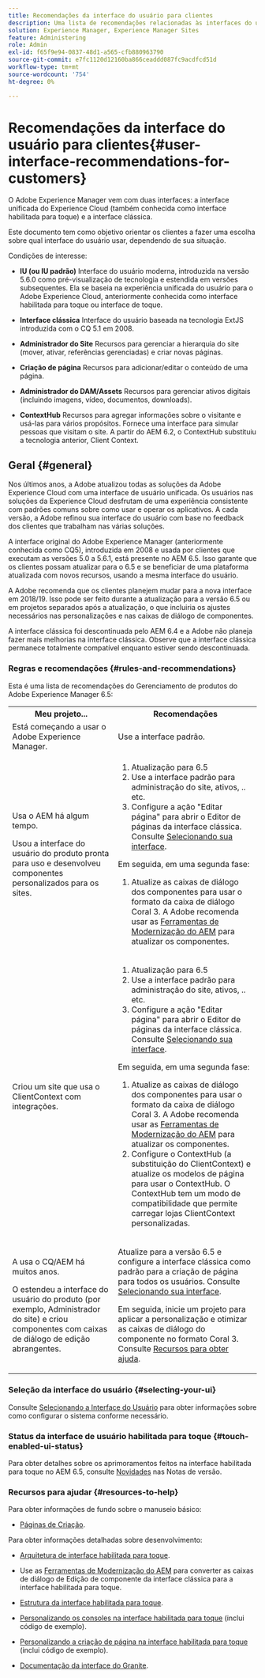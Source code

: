 ```yaml
---
title: Recomendações da interface do usuário para clientes
description: Uma lista de recomendações relacionadas às interfaces do usuário clássicas e otimizadas para toque.
solution: Experience Manager, Experience Manager Sites
feature: Administering
role: Admin
exl-id: f65f9e94-0837-48d1-a565-cfb880963790
source-git-commit: e7fc1120d12160ba866ceaddd087fc9acdfcd51d
workflow-type: tm+mt
source-wordcount: '754'
ht-degree: 0%

---
```


# Recomendações da interface do usuário para clientes{#user-interface-recommendations-for-customers}

O Adobe Experience Manager vem com duas interfaces: a interface unificada do Experience Cloud (também conhecida como interface habilitada para toque) e a interface clássica.

Este documento tem como objetivo orientar os clientes a fazer uma escolha sobre qual interface do usuário usar, dependendo de sua situação.

Condições de interesse:

* **IU (ou IU padrão)**
Interface do usuário moderna, introduzida na versão 5.6.0 como pré-visualização de tecnologia e estendida em versões subsequentes. Ela se baseia na experiência unificada do usuário para o Adobe Experience Cloud, anteriormente conhecida como interface habilitada para toque ou interface de toque.

* **Interface clássica**
Interface do usuário baseada na tecnologia ExtJS introduzida com o CQ 5.1 em 2008.

* **Administrador do Site**
Recursos para gerenciar a hierarquia do site (mover, ativar, referências gerenciadas) e criar novas páginas.

* **Criação de página**
Recursos para adicionar/editar o conteúdo de uma página.

* **Administrador do DAM/Assets**
Recursos para gerenciar ativos digitais (incluindo imagens, vídeo, documentos, downloads).

* **ContextHub**
Recursos para agregar informações sobre o visitante e usá-las para vários propósitos. Fornece uma interface para simular pessoas que visitam o site. A partir do AEM 6.2, o ContextHub substituiu a tecnologia anterior, Client Context.

## Geral {#general}

Nos últimos anos, a Adobe atualizou todas as soluções da Adobe Experience Cloud com uma interface de usuário unificada. Os usuários nas soluções da Experience Cloud desfrutam de uma experiência consistente com padrões comuns sobre como usar e operar os aplicativos. A cada versão, a Adobe refinou sua interface do usuário com base no feedback dos clientes que trabalham nas várias soluções.

A interface original do Adobe Experience Manager (anteriormente conhecida como CQ5), introduzida em 2008 e usada por clientes que executam as versões 5.0 a 5.6.1, está presente no AEM 6.5. Isso garante que os clientes possam atualizar para o 6.5 e se beneficiar de uma plataforma atualizada com novos recursos, usando a mesma interface do usuário.

A Adobe recomenda que os clientes planejem mudar para a nova interface em 2018/19. Isso pode ser feito durante a atualização para a versão 6.5 ou em projetos separados após a atualização, o que incluiria os ajustes necessários nas personalizações e nas caixas de diálogo de componentes.

A interface clássica foi descontinuada pelo AEM 6.4 e a Adobe não planeja fazer mais melhorias na interface clássica. Observe que a interface clássica permanece totalmente compatível enquanto estiver sendo descontinuada.

### Regras e recomendações {#rules-and-recommendations}

Esta é uma lista de recomendações do Gerenciamento de produtos do Adobe Experience Manager 6.5:

<table>
 <tbody>
  <tr>
   <th>Meu projeto...</th>
   <th>Recomendações</th>
  </tr>
  <tr>
   <td>Está começando a usar o Adobe Experience Manager.</td>
   <td>Use a interface padrão.</td>
  </tr>
  <tr>
   <td><p>Usa o AEM há algum tempo.</p> <p>Usou a interface do usuário do produto pronta para uso e desenvolveu componentes personalizados para os sites.<br /> </p> </td>
   <td>
    <ol>
     <li>Atualização para 6.5</li>
     <li>Use a interface padrão para administração do site, ativos, .. etc.<br /> </li>
     <li>Configure a ação "Editar página" para abrir o Editor de páginas da interface clássica. Consulte <a href="#selecting-your-ui">Selecionando sua interface</a>.</li>
    </ol> <p>Em seguida, em uma segunda fase:</p>
    <ol>
     <li>Atualize as caixas de diálogo dos componentes para usar o formato da caixa de diálogo Coral 3. A Adobe recomenda usar as <a href="/help/sites-developing/modernization-tools.md">Ferramentas de Modernização do AEM</a> para atualizar os componentes.</li>
    </ol> </td>
  </tr>
  <tr>
   <td>Criou um site que usa o ClientContext com integrações.<br /> </td>
   <td>
    <ol>
     <li>Atualização para 6.5</li>
     <li>Use a interface padrão para administração do site, ativos, .. etc.</li>
     <li>Configure a ação "Editar página" para abrir o Editor de páginas da interface clássica. Consulte <a href="#selecting-your-ui">Selecionando sua interface</a>.</li>
    </ol> <p>Em seguida, em uma segunda fase:</p>
    <ol>
     <li>Atualize as caixas de diálogo dos componentes para usar o formato da caixa de diálogo Coral 3. A Adobe recomenda usar as <a href="/help/sites-developing/modernization-tools.md">Ferramentas de Modernização do AEM</a> para atualizar os componentes.</li>
     <li>Configure o ContextHub (a substituição do ClientContext) e atualize os modelos de página para usar o ContextHub. O ContextHub tem um modo de compatibilidade que permite carregar lojas ClientContext personalizadas.</li>
    </ol> </td>
  </tr>
  <tr>
   <td><p>A usa o CQ/AEM há muitos anos.</p> <p>O estendeu a interface do usuário do produto (por exemplo, Administrador do site) e criou componentes com caixas de diálogo de edição abrangentes.</p> </td>
   <td><p>Atualize para a versão 6.5 e configure a interface clássica como padrão para a criação de página para todos os usuários. Consulte <a href="#selecting-your-ui">Selecionando sua interface</a>.</p> <p>Em seguida, inicie um projeto para aplicar a personalização e otimizar as caixas de diálogo do componente no formato Coral 3. Consulte <a href="#resources-to-help">Recursos para obter ajuda</a>.<br /> </p> </td>
  </tr>
 </tbody>
</table>

### Seleção da interface do usuário {#selecting-your-ui}

Consulte [Selecionando a Interface do Usuário](/help/sites-authoring/select-ui.md) para obter informações sobre como configurar o sistema conforme necessário.

### Status da interface de usuário habilitada para toque {#touch-enabled-ui-status}

Para obter detalhes sobre os aprimoramentos feitos na interface habilitada para toque no AEM 6.5, consulte [Novidades](/help/release-notes/release-notes.md#what-s-new) nas Notas de versão.


### Recursos para ajudar {#resources-to-help}

Para obter informações de fundo sobre o manuseio básico:

* [Páginas de Criação](/help/sites-authoring/page-authoring.md).

Para obter informações detalhadas sobre desenvolvimento:

* [Arquitetura de interface habilitada para toque](/help/sites-developing/touch-ui-concepts.md).
* Use as [Ferramentas de Modernização do AEM](/help/sites-developing/modernization-tools.md) para converter as caixas de diálogo de Edição de componente da interface clássica para a interface habilitada para toque.

* [Estrutura da interface habilitada para toque](/help/sites-developing/touch-ui-structure.md).

* [Personalizando os consoles na interface habilitada para toque](/help/sites-developing/customizing-consoles-touch.md) (inclui código de exemplo).

* [Personalizando a criação de página na interface habilitada para toque](/help/sites-developing/customizing-page-authoring-touch.md) (inclui código de exemplo).

* [Documentação da interface do Granite](https://developer.adobe.com/experience-manager/reference-materials/6-5/granite-ui/api/jcr_root/libs/granite/ui/index.html).
